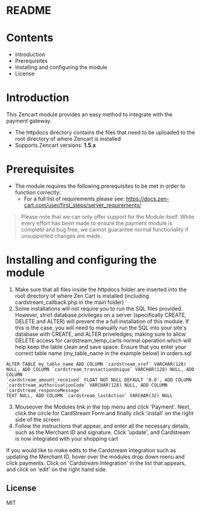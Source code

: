 # README

# Contents

- Introduction
- Prerequisites
- Installing and configuring the module
- License

# Introduction

This Zencart module provides an easy method to integrate with the payment gateway.
 - The httpdocs directory contains the files that need to be uploaded to the root directory of where Zencart is installed
 - Supports Zencart versions: **1.5.x**

# Prerequisites

- The module requires the following prerequisites to be met in order to function correctly:
    - For a full list of requirements please see: https://docs.zen-cart.com/user/first_steps/server_requirements/

> Please note that we can only offer support for the Module itself. While every effort has been made to ensure the payment module is complete and bug free, we cannot guarantee normal functionality if unsupported changes are made.

# Installing and configuring the module

1. Make sure that all files inside the httpdocs folder are inserted into the root directory of where Zen Cart is installed (including cardstream_callback.php in the main folder)
2. Some installations will not require you to run the SQL files provided. However, strict database privileges on a server (specifically CREATE, DELETE and ALTER) will prevent the a full installation of this module. If this is the case, you will need to manually run the SQL into your site's database with CREATE, and ALTER priveledges; making sure to allow DELETE access for cardstream_temp_carts normal operation which will help keep the table clean and save space. Ensure that you enter your correct table name (my_table_name in the example below) in orders.sql

```
ALTER TABLE my_table_name ADD COLUMN `cardstream_xref` VARCHAR(128) NULL, ADD COLUMN `cardstream_transactionUnique` VARCHAR(128) NULL, ADD COLUMN
`cardstream_amount_received` FLOAT NOT NULL DEFAULT '0.0', ADD COLUMN `cardstream_authorisationCode` VARCHAR(128) NULL, ADD COLUMN `cardstream_responseMessage`
TEXT NULL, ADD COLUMN `cardstream_lastAction` VARCHAR(32) NULL
```

3. Mouseover the Modules link in the top menu and click 'Payment'. Next, click the circle for CardStream Form and finally click 'install' on the right side of the screen
4. Follow the instructions that appear, and enter all the necessary details, such as the Merchant ID and signature. Click 'update', and Cardstream is now integrated with your shopping cart

If you would like to make edits to the Cardstream Integration such as updating the Merchant ID, hover over the modules drop down menu and click payments. Click on 'Cardstream Integration' in the list that appears, and click on 'edit' on the right hand side.

License
----
MIT
